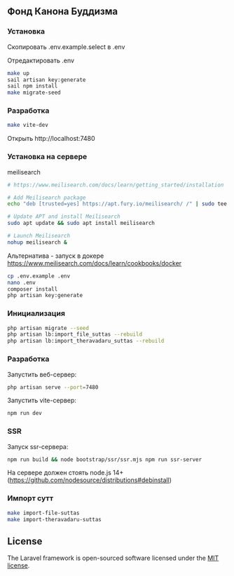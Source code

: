 ## Фонд Канона Буддизма

### Установка

Скопировать .env.example.select в .env

Отредактировать .env

```bash
make up
sail artisan key:generate
sail npm install
make migrate-seed
```
### Разработка

```bash
make vite-dev
```
Открыть http://localhost:7480

### Установка на сервере

meilisearch
```bash
# https://www.meilisearch.com/docs/learn/getting_started/installation

# Add Meilisearch package
echo "deb [trusted=yes] https://apt.fury.io/meilisearch/ /" | sudo tee /etc/apt/sources.list.d/fury.list

# Update APT and install Meilisearch
sudo apt update && sudo apt install meilisearch

# Launch Meilisearch
nohup meilisearch &
```

Альтернатива - запуск в докере https://www.meilisearch.com/docs/learn/cookbooks/docker

```bash
cp .env.example .env
nano .env
composer install
php artisan key:generate
```

### Инициализация

```bash
php artisan migrate --seed
php artisan lb:import_file_suttas --rebuild
php artisan lb:import_theravadaru_suttas --rebuild
```

### Разработка

Запустить веб-сервер:
```bash 
php artisan serve --port=7480
```
Запустить vite-сервер:
```bash
npm run dev
```


### SSR

Запуск ssr-сервера:

```bash
npm run build && node bootstrap/ssr/ssr.mjs npm run ssr-server
```
На сервере должен стоять node.js 14+ (https://github.com/nodesource/distributions#debinstall)

### Импорт сутт

```bash
make import-file-suttas
make import-theravadaru-suttas
```

## License

The Laravel framework is open-sourced software licensed under the [MIT license](https://opensource.org/licenses/MIT).

